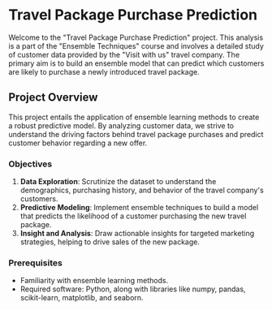 # Travel Package Purchase Prediction

Welcome to the "Travel Package Purchase Prediction" project. This analysis is a part of the "Ensemble Techniques" course and involves a detailed study of customer data provided by the "Visit with us" travel company. The primary aim is to build an ensemble model that can predict which customers are likely to purchase a newly introduced travel package.

## Project Overview

This project entails the application of ensemble learning methods to create a robust predictive model. By analyzing customer data, we strive to understand the driving factors behind travel package purchases and predict customer behavior regarding a new offer.

### Objectives

1. **Data Exploration**: Scrutinize the dataset to understand the demographics, purchasing history, and behavior of the travel company's customers.
2. **Predictive Modeling**: Implement ensemble techniques to build a model that predicts the likelihood of a customer purchasing the new travel package.
3. **Insight and Analysis**: Draw actionable insights for targeted marketing strategies, helping to drive sales of the new package.

### Prerequisites

- Familiarity with ensemble learning methods.
- Required software: Python, along with libraries like numpy, pandas, scikit-learn, matplotlib, and seaborn.
